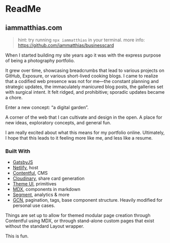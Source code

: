 # ReadMe
## iammatthias.com 

> hint: try running `npx iammatthias` in your terminal. 
> more info: https://github.com/iammatthias/businesscard

When I started building my site years ago it was with the express purpose of being a photography portfolio. 

It grew over time, showcasing breadcrumbs that lead to various projects on GitHub, Exposure, or various short-lived cooking blogs. I came to realize that a codified web presence was not for me—the constant planning and strategic updates, the immaculately manicured blog posts, the galleries set with surgical intent. It felt ridged, and prohibitive; sporadic updates became a chore. 

Enter a new concept: “a digital garden”. 

A corner of the web that I can cultivate and design in the open. A place for new ideas, exploratory concepts, and general fun. 

I am really excited about what this means for my portfolio online. Ultimately, I hope that this leads to it feeling more like me, and less like a resume. 

### Built With 
- [GatsbyJS](https://www.gatsbyjs.org/)
- [Netlify](https://www.netlify.com/), host
- [Contentful](https://www.contentful.com), CMS
- [Cloudinary](https://cloudinary.com/), share card generation
- [Theme UI](https://theme-ui.com/), primitives 
- [MDX](https://mdxjs.com/), components in markdown
- [Segment](https://segment.com/), analytics & more
- [GCN](https://github.com/ryanwiemer/gatsby-starter-gcn), pagination, tags, base component structure. Heavily modified for personal use cases. 


Things are set up to allow for themed modular page creation through Contentful using MDX, or through stand-alone custom pages that exist without the standard Layout wrapper. 

This is fun. 
